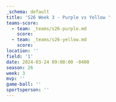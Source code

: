 ```yaml
---
_schema: default
title: 'S26 Week 3 - Purple vs Yellow '
teams-score:
  - team: _teams/s26-purple.md
    score:
  - team: _teams/s26-yellow.md
    score:
location: ''
field: '1'
date: 2024-03-24 09:00:00 -0400
season: 26
week: 3
mvp: ''
game-ball: ''
sportsperson: ''
---
```

